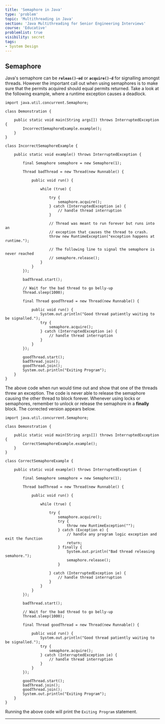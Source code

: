 ```yaml
---
title: 'Semaphore in Java'
type: 'problem'
topic: 'Multithreading in Java'
section: 'Java Multithreading for Senior Engineering Interviews'
course: 'Educative'
problemlist: true
visibility: secret
tags:
- System Design
---
```

## Semaphore
Java's semaphore can be **`releas()-ed`** or **`acquire()-d`** for signalling amongst threads. However the important call out when using semaphores is to make sure that the permits acquired should equal permits returned. Take a look at the following example, where a runtime exception causes a deadlock.
```
import java.util.concurrent.Semaphore;

class Demonstration {

    public static void main(String args[]) throws InterruptedException {
        IncorrectSemaphoreExample.example();
    }
}

class IncorrectSemaphoreExample {

    public static void example() throws InterruptedException {

        final Semaphore semaphore = new Semaphore(1);

        Thread badThread = new Thread(new Runnable() {

            public void run() {

                while (true) {

                    try {
                        semaphore.acquire();
                    } catch (InterruptedException ie) {
                        // handle thread interruption
                    }

                    // Thread was meant to run forever but runs into an
                    // exception that causes the thread to crash.
                    throw new RuntimeException("exception happens at runtime.");

                    // The following line to signal the semaphore is never reached
                    // semaphore.release();
                }
            }
        });

        badThread.start();

        // Wait for the bad thread to go belly-up
        Thread.sleep(1000);

        final Thread goodThread = new Thread(new Runnable() {

            public void run() {
                System.out.println("Good thread patiently waiting to be signalled.");
                try {
                    semaphore.acquire();
                } catch (InterruptedException ie) {
                    // handle thread interruption
                }
            }
        });

        goodThread.start();
        badThread.join();
        goodThread.join();
        System.out.println("Exiting Program");
    }
}
```

The above code when run would time out and show that one of the threads threw an exception. The code is never able to release the semaphore causing the other thread to block forever. Whenever using locks or semaphores, remember to unlock or release the semaphore in a **finally** block. The corrected version appears below.

```
import java.util.concurrent.Semaphore;

class Demonstration {

    public static void main(String args[]) throws InterruptedException {
        CorrectSemaphoreExample.example();
    }
}

class CorrectSemaphoreExample {

    public static void example() throws InterruptedException {

        final Semaphore semaphore = new Semaphore(1);

        Thread badThread = new Thread(new Runnable() {

            public void run() {

                while (true) {

                    try {
                        semaphore.acquire();
                        try {
                            throw new RuntimeException("");
                        } catch (Exception e) {
                            // handle any program logic exception and exit the function
                            return;
                        } finally {
                            System.out.println("Bad thread releasing semahore.");
                            semaphore.release();
                        }

                    } catch (InterruptedException ie) {
                        // handle thread interruption
                    }
                }
            }
        });

        badThread.start();

        // Wait for the bad thread to go belly-up
        Thread.sleep(1000);

        final Thread goodThread = new Thread(new Runnable() {

            public void run() {
                System.out.println("Good thread patiently waiting to be signalled.");
                try {
                    semaphore.acquire();
                } catch (InterruptedException ie) {
                    // handle thread interruption
                }
            }
        });

        goodThread.start();
        badThread.join();
        goodThread.join();
        System.out.println("Exiting Program");
    }
}
```

Running the above code will print the `Exiting Program` statement.



---